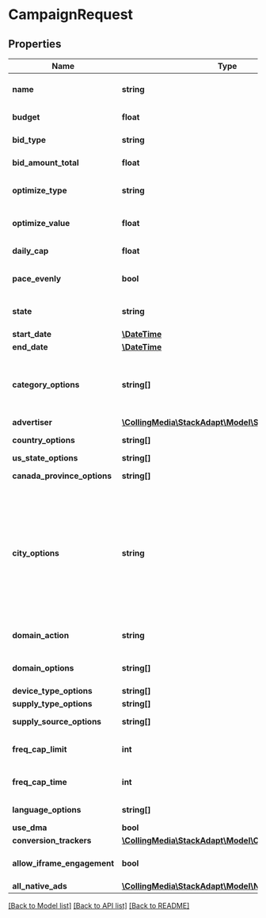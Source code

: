 # CampaignRequest

## Properties
Name | Type | Description | Notes
------------ | ------------- | ------------- | -------------
**name** | **string** | The name of the campaign. | [default to 'API Test Campaign']
**budget** | **float** | The budget of the campaign. | [default to 10000.0]
**bid_type** | **string** | Type of bid model: cpm (Cost Per Thousand Impressions), cpc (Cost Per Click), cpe (Cost Per Engagement), cps (Cost Per Session) bid model. | [default to 'cpm']
**bid_amount_total** | **float** | The bid amount of the campaign. | [default to 5.0]
**optimize_type** | **string** | The type of optimization used for the campaign: ctr (CTR floor), cpc (CPC goal). | [optional] [default to 'cpc']
**optimize_value** | **float** | The value of the optimization. Example: The value is 0.2 for a $0.2 CPC goal, or a 0.2% CTR floor. | [optional] [default to 1.5]
**daily_cap** | **float** | The maximum budget to be spent in a single day. This value is only used if pace_evenly is NULL or false. | [optional] 
**pace_evenly** | **bool** | Whether or not to pace the campaign budget evenly over the course of the campaign. This value is only used if a valid end_date is specified. | [optional] [default to true]
**state** | **string** | The state of the campaign. | [optional] [default to 'active']
**start_date** | [**\DateTime**](Date.md) | The timestamp in UTC when the campaign will begin. | [optional] 
**end_date** | [**\DateTime**](Date.md) | The timestamp in UTC when the campaign will end. | [optional] 
**category_options** | **string[]** | The list of IAB categories to be included in the campaign. &lt;a class&#x3D;\&quot;campaign-link\&quot; target&#x3D;\&quot;_blank\&quot; href&#x3D;\&quot;https://docs.google.com/document/d/1oZEWp_b9ccLsPNbTJf-w5ENHSSHiAjVQVcfjUh7LBsg/edit?usp&#x3D;sharing#bookmark&#x3D;id.wwmc2j4w9weo\&quot;&gt;Click Here&lt;/a&gt; for full list of IB categories. Leave empty to choose all. | [optional] 
**advertiser** | [**\CollingMedia\StackAdapt\Model\SubAdvertiser**](SubAdvertiser.md) |  | [optional] 
**country_options** | **string[]** | The list of ISO 3166-1 alpha-2 country codes to be included in the campaign. | [optional] 
**us_state_options** | **string[]** | The list of ISO 3166-2 US state codes to be included in the campaign. | [optional] 
**canada_province_options** | **string[]** | The list of ISO 3166-2 Canadian province codes to be included in the campaign. | [optional] 
**city_options** | **string** | The list of city ID objects to be included in the campaign. For more information &lt;a class&#x3D;\&quot;campaign-link\&quot; target&#x3D;\&quot;_blank\&quot; href&#x3D;\&quot;https://docs.google.com/document/d/1oZEWp_b9ccLsPNbTJf-w5ENHSSHiAjVQVcfjUh7LBsg/edit?usp&#x3D;sharing#bookmark&#x3D;id.19kxqs63mxbn\&quot;&gt;Click Here&lt;/a&gt;. | [optional] [default to 'Sugar Land > TX > US:618@ Missouri City > TX > US:618@ Houston > TX > US:618@ Austin > TX > US:635']
**domain_action** | **string** | Action to be taken on the \&quot;domain_options\&quot; list. | [optional] [default to 'exclude']
**domain_options** | **string[]** | The list of domains or subdomains to be included or excluded in the campaign. \&quot;domain_action\&quot; must also be set. Example: [\&quot;ford.com\&quot;, \&quot;www.american express.com\&quot;] | [optional] 
**device_type_options** | **string[]** | The list of device types to be included in the campaign. | [optional] 
**supply_type_options** | **string[]** | The list of mobile supply types to be included in the campaign. | [optional] 
**supply_source_options** | **string[]** | The list of supply sources to be included in the campaign. Please reach out to CSM for the list of supply sources. | [optional] 
**freq_cap_limit** | **int** | The user frequency cap value, which is the maximum amount of impressions that a unique user can see. | [optional] [default to 7]
**freq_cap_time** | **int** | The length of time in milliseconds when the user frequency cap counter restarts. | [optional] [default to 86400000]
**language_options** | **string[]** | A list of language(s) that are targeted. The campaign will only target sites or users whose language is included in the list. | [optional] 
**use_dma** | **bool** | Enable campaign to target city by Designated Market Area (DMA). | [optional] 
**conversion_trackers** | [**\CollingMedia\StackAdapt\Model\ConversionTracker[]**](ConversionTracker.md) |  | [optional] 
**allow_iframe_engagement** | **bool** | Allow engagement tracking by placing add within an iframe | [optional] [default to true]
**all_native_ads** | [**\CollingMedia\StackAdapt\Model\NativeAdRequest[]**](NativeAdRequest.md) | Native ad model | 

[[Back to Model list]](../README.md#documentation-for-models) [[Back to API list]](../README.md#documentation-for-api-endpoints) [[Back to README]](../README.md)


